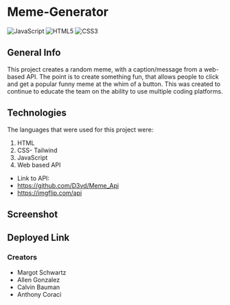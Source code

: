# Meme-Generator
![JavaScript](https://img.shields.io/badge/javascript-%23323330.svg?style=for-the-badge&logo=javascript&logoColor=%23F7DF1E)
![HTML5](https://img.shields.io/badge/html5-%23E34F26.svg?style=for-the-badge&logo=html5&logoColor=white)
![CSS3](https://img.shields.io/badge/css3-%231572B6.svg?style=for-the-badge&logo=css3&logoColor=white)


## General Info
This project creates a random meme, with a caption/message from a web-based API. The point is to create something fun, that allows people to click and get a popular funny meme at the whim of a button. This was created to continue to educate the team on the ability to use multiple coding platforms.

## Technologies
The languages that were used for this project were:
1. HTML
2. CSS- Tailwind
3. JavaScript
4. Web based API
- Link to API: 
- https://github.com/D3vd/Meme_Api
- https://imgflip.com/api

## Screenshot

## Deployed Link

### Creators
- Margot Schwartz
- Allen Gonzalez
- Calvin Bauman
- Anthony Coraci
